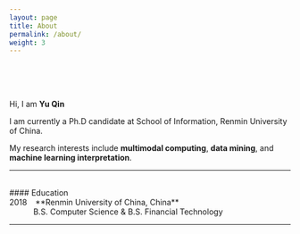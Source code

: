 ```yaml
---
layout: page
title: About
permalink: /about/
weight: 3
---
```

<br>
<br>
<br>

Hi, I am **Yu Qin** <br>

I am currently a Ph.D candidate at School of Information, Renmin University of China. <br>

My research interests include **multimodal computing**, **data mining**, and **machine learning interpretation**.

---

<br>
#### Education 
<br>
2018 &ensp; **Renmin University of China, China**<br>
&emsp; &emsp; &ensp;B.S. Computer Science & B.S. Financial Technology

---

<br>



